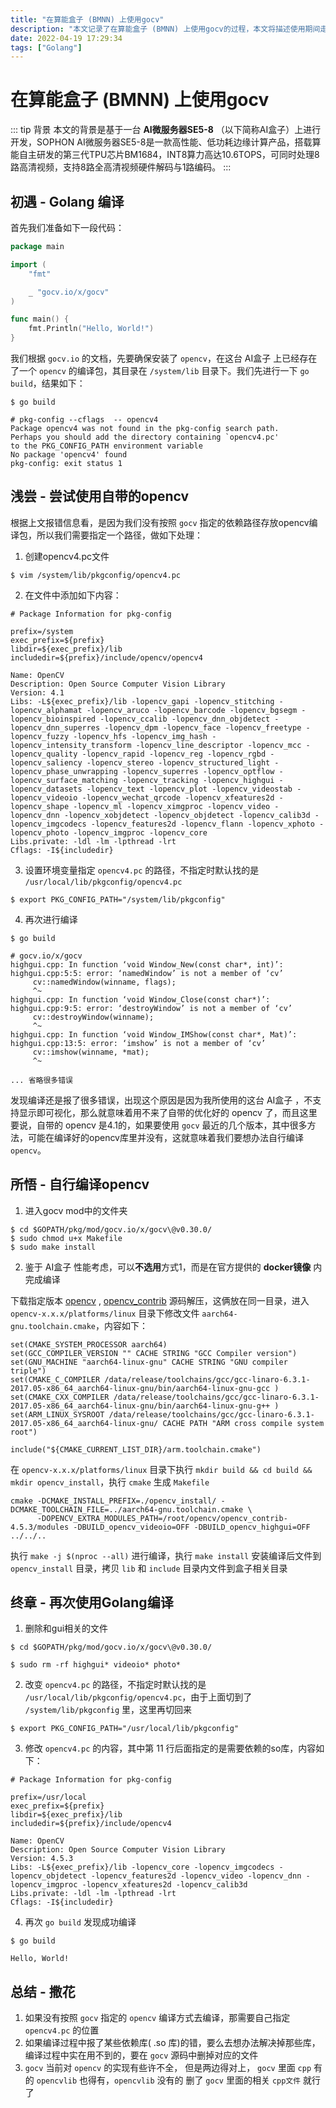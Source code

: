 ```yaml
---
title: "在算能盒子 (BMNN) 上使用gocv"
description: "本文记录了在算能盒子 (BMNN) 上使用gocv的过程，本文将描述使用期间走过的坑，以及如何解决这些坑。"
date: 2022-04-19 17:29:34
tags: ["Golang"]
---
```


# 在算能盒子 (BMNN) 上使用gocv

::: tip 背景
本文的背景是基于一台 **AI微服务器SE5-8** （以下简称AI盒子）上进行开发，SOPHON AI微服务器SE5-8是一款高性能、低功耗边缘计算产品，搭载算能自主研发的第三代TPU芯片BM1684，INT8算力高达10.6TOPS，可同时处理8路高清视频，支持8路全高清视频硬件解码与1路编码。
:::

## 初遇 - Golang 编译

首先我们准备如下一段代码：

```go
package main

import (
	"fmt"

	_ "gocv.io/x/gocv"
)

func main() {
	fmt.Println("Hello, World!")
}
```

我们根据 `gocv.io` 的文档，先要确保安装了 `opencv`，在这台 AI盒子 上已经存在了一个 `opencv` 的编译包，其目录在 `/system/lib` 目录下。我们先进行一下 `go build`，结果如下：

```shell
$ go build

# pkg-config --cflags  -- opencv4
Package opencv4 was not found in the pkg-config search path.
Perhaps you should add the directory containing `opencv4.pc'
to the PKG_CONFIG_PATH environment variable
No package 'opencv4' found
pkg-config: exit status 1
```

## 浅尝 - 尝试使用自带的opencv

根据上文报错信息看，是因为我们没有按照 `gocv` 指定的依赖路径存放opencv编译包，所以我们需要指定一个路径，做如下处理：

1. 创建opencv4.pc文件

```shell
$ vim /system/lib/pkgconfig/opencv4.pc
```

2. 在文件中添加如下内容：

```shell
# Package Information for pkg-config

prefix=/system
exec_prefix=${prefix}
libdir=${exec_prefix}/lib
includedir=${prefix}/include/opencv/opencv4

Name: OpenCV
Description: Open Source Computer Vision Library
Version: 4.1
Libs: -L${exec_prefix}/lib -lopencv_gapi -lopencv_stitching -lopencv_alphamat -lopencv_aruco -lopencv_barcode -lopencv_bgsegm -lopencv_bioinspired -lopencv_ccalib -lopencv_dnn_objdetect -lopencv_dnn_superres -lopencv_dpm -lopencv_face -lopencv_freetype -lopencv_fuzzy -lopencv_hfs -lopencv_img_hash -lopencv_intensity_transform -lopencv_line_descriptor -lopencv_mcc -lopencv_quality -lopencv_rapid -lopencv_reg -lopencv_rgbd -lopencv_saliency -lopencv_stereo -lopencv_structured_light -lopencv_phase_unwrapping -lopencv_superres -lopencv_optflow -lopencv_surface_matching -lopencv_tracking -lopencv_highgui -lopencv_datasets -lopencv_text -lopencv_plot -lopencv_videostab -lopencv_videoio -lopencv_wechat_qrcode -lopencv_xfeatures2d -lopencv_shape -lopencv_ml -lopencv_ximgproc -lopencv_video -lopencv_dnn -lopencv_xobjdetect -lopencv_objdetect -lopencv_calib3d -lopencv_imgcodecs -lopencv_features2d -lopencv_flann -lopencv_xphoto -lopencv_photo -lopencv_imgproc -lopencv_core
Libs.private: -ldl -lm -lpthread -lrt
Cflags: -I${includedir}
```

3. 设置环境变量指定 `opencv4.pc` 的路径，不指定时默认找的是 `/usr/local/lib/pkgconfig/opencv4.pc`

```shell
$ export PKG_CONFIG_PATH="/system/lib/pkgconfig"
```

4. 再次进行编译

```shell
$ go build

# gocv.io/x/gocv
highgui.cpp: In function ‘void Window_New(const char*, int)’:
highgui.cpp:5:5: error: ‘namedWindow’ is not a member of ‘cv’
     cv::namedWindow(winname, flags);
     ^~
highgui.cpp: In function ‘void Window_Close(const char*)’:
highgui.cpp:9:5: error: ‘destroyWindow’ is not a member of ‘cv’
     cv::destroyWindow(winname);
     ^~
highgui.cpp: In function ‘void Window_IMShow(const char*, Mat)’:
highgui.cpp:13:5: error: ‘imshow’ is not a member of ‘cv’
     cv::imshow(winname, *mat);
     ^~

... 省略很多错误
```

发现编译还是报了很多错误，出现这个原因是因为我所使用的这台 AI盒子 ，不支持显示即可视化，那么就意味着用不来了自带的优化好的 opencv 了，而且这里要说，自带的 opencv 是4.1的，如果要使用 `gocv` 最近的几个版本，其中很多方法，可能在编译好的opencv库里并没有，这就意味着我们要想办法自行编译 `opencv`。

## 所悟 - 自行编译opencv

1. 进入gocv mod中的文件夹

```shell
$ cd $GOPATH/pkg/mod/gocv.io/x/gocv\@v0.30.0/
$ sudo chmod u+x Makefile
$ sudo make install
```

2. 鉴于 AI盒子 性能考虑，可以**不选用**方式1，而是在官方提供的 **docker镜像** 内完成编译

下载指定版本 [opencv](https://github.com/opencv/opencv/archive/4.5.3.zip) , [opencv_contrib](https://github.com/opencv/opencv_contrib/archive/4.5.3.zip) 源码解压，这俩放在同一目录，进入 `opencv-x.x.x/platforms/linux` 目录下修改文件 `aarch64-gnu.toolchain.cmake`，内容如下：

```shell
set(CMAKE_SYSTEM_PROCESSOR aarch64)
set(GCC_COMPILER_VERSION "" CACHE STRING "GCC Compiler version")
set(GNU_MACHINE "aarch64-linux-gnu" CACHE STRING "GNU compiler triple")
set(CMAKE_C_COMPILER /data/release/toolchains/gcc/gcc-linaro-6.3.1-2017.05-x86_64_aarch64-linux-gnu/bin/aarch64-linux-gnu-gcc )
set(CMAKE_CXX_COMPILER /data/release/toolchains/gcc/gcc-linaro-6.3.1-2017.05-x86_64_aarch64-linux-gnu/bin/aarch64-linux-gnu-g++ )
set(ARM_LINUX_SYSROOT /data/release/toolchains/gcc/gcc-linaro-6.3.1-2017.05-x86_64_aarch64-linux-gnu/ CACHE PATH "ARM cross compile system root")

include("${CMAKE_CURRENT_LIST_DIR}/arm.toolchain.cmake")
```

在 `opencv-x.x.x/platforms/linux` 目录下执行 `mkdir build && cd build && mkdir opencv_install`，执行 `cmake` 生成 `Makefile` 

```shell
cmake -DCMAKE_INSTALL_PREFIX=./opencv_install/ -DCMAKE_TOOLCHAIN_FILE=../aarch64-gnu.toolchain.cmake \
      -DOPENCV_EXTRA_MODULES_PATH=/root/opencv/opencv_contrib-4.5.3/modules -DBUILD_opencv_videoio=OFF -DBUILD_opencv_highgui=OFF  ../../..
```

执行 `make -j $(nproc --all)` 进行编译，执行 `make install` 安装编译后文件到 `opencv_install` 目录，拷贝 `lib` 和 `include` 目录内文件到盒子相关目录

## 终章 - 再次使用Golang编译

1. 删除和gui相关的文件

```shell
$ cd $GOPATH/pkg/mod/gocv.io/x/gocv\@v0.30.0/

$ sudo rm -rf highgui* videoio* photo*
```

2. 改变 `opencv4.pc` 的路径，不指定时默认找的是 `/usr/local/lib/pkgconfig/opencv4.pc`，由于上面切到了 `/system/lib/pkgconfig` 里，这里再切回来

```shell
$ export PKG_CONFIG_PATH="/usr/local/lib/pkgconfig"
```

3. 修改 `opencv4.pc` 的内容，其中第 11 行后面指定的是需要依赖的so库，内容如下：
```shell
# Package Information for pkg-config

prefix=/usr/local
exec_prefix=${prefix}
libdir=${exec_prefix}/lib
includedir=${prefix}/include/opencv4

Name: OpenCV
Description: Open Source Computer Vision Library
Version: 4.5.3
Libs: -L${exec_prefix}/lib -lopencv_core -lopencv_imgcodecs -lopencv_objdetect -lopencv_features2d -lopencv_video -lopencv_dnn -lopencv_imgproc -lopencv_xfeatures2d -lopencv_calib3d
Libs.private: -ldl -lm -lpthread -lrt
Cflags: -I${includedir}
```

4. 再次 `go build` 发现成功编译

```shell
$ go build

Hello, World!
```

## 总结 - 撒花

1. 如果没有按照 `gocv` 指定的 `opencv` 编译方式去编译，那需要自己指定 `opencv4.pc` 的位置
2. 如果编译过程中报了某些依赖库( .so 库)的错，要么去想办法解决掉那些库，编译过程中实在用不到的，要在 `gocv` 源码中删掉对应的文件
3. `gocv` 当前对 `opencv` 的实现有些许不全， 但是两边得对上， `gocv` 里面 `cpp` 有的 `opencvlib` 也得有，`opencvlib` 没有的 删了 `gocv` 里面的相关 `cpp文件` 就行了
